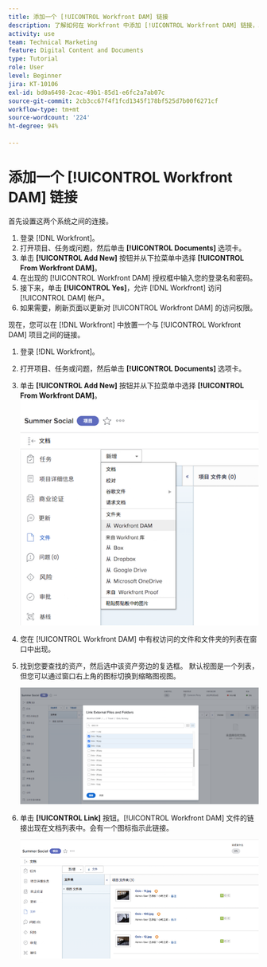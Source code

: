 ```yaml
---
title: 添加一个 [!UICONTROL Workfront DAM] 链接
description: 了解如何在 Workfront 中添加 [!UICONTROL Workfront DAM] 链接，以便您可以将 [!UICONTROL DAM] 链接到 Workfront 中的项目、任务或问题。
activity: use
team: Technical Marketing
feature: Digital Content and Documents
type: Tutorial
role: User
level: Beginner
jira: KT-10106
exl-id: bd0a6498-2cac-49b1-85d1-e6fc2a7ab07c
source-git-commit: 2cb3cc67f4f1fcd1345f178bf525d7b00f6271cf
workflow-type: tm+mt
source-wordcount: '224'
ht-degree: 94%

---
```


# 添加一个 [!UICONTROL Workfront DAM] 链接

首先设置这两个系统之间的连接。

1. 登录 [!DNL Workfront]。
1. 打开项目、任务或问题，然后单击 **[!UICONTROL Documents]** 选项卡。
1. 单击 **[!UICONTROL Add New]** 按钮并从下拉菜单中选择 **[!UICONTROL From Workfront DAM]**。
1. 在出现的 [!UICONTROL Workfront DAM] 授权框中输入您的登录名和密码。
1. 接下来，单击 **[!UICONTROL Yes]**，允许 [!DNL Workfront] 访问 [!UICONTROL DAM] 帐户。
1. 如果需要，刷新页面以更新对 [!UICONTROL Workfront DAM] 的访问权限。

现在，您可以在 [!DNL Workfront] 中放置一个与 [!UICONTROL Workfront DAM] 项目之间的链接。

1. 登录 [!DNL Workfront]。
1. 打开项目、任务或问题，然后单击 **[!UICONTROL Documents]** 选项卡。
1. 单击 **[!UICONTROL Add New]** 按钮并从下拉菜单中选择 **[!UICONTROL From Workfront DAM]**。
   ![[!UICONTROL Add New] 下拉菜单中 [!UICONTROL From Workfront DAM] 选项的图像](assets/01-contributor-from-workfront-dam.png)
1. 您在 [!UICONTROL Workfront DAM] 中有权访问的文件和文件夹的列表在窗口中出现。

1. 找到您要查找的资产，然后选中该资产旁边的复选框。 默认视图是一个列表，但您可以通过窗口右上角的图标切换到缩略图视图。

   ![弹出窗口中选中资源的图像](assets/02-contributor-select-files-in-dam.png)

1. 单击 **[!UICONTROL Link]** 按钮。[!UICONTROL Workfront DAM] 文件的链接出现在文档列表中。会有一个图标指示此链接。

   ![[!DNL Workfront] 的文档列表中出现的 [!UICONTROL Workfront DAM] 文件链接的图像。](assets/03-contributor-linked-in-wf.png)

